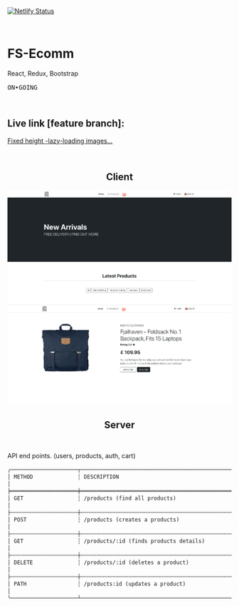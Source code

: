 [![Netlify Status](https://api.netlify.com/api/v1/badges/4f50271a-13b7-4e5b-9980-e324f415bd17/deploy-status)](https://app.netlify.com/sites/angry-snyder-c934b4/deploys)

<br />

# FS-Ecomm 

<p>React, Redux, Bootstrap</p>

<kbd>ON•GOING</kbd>

<br />
<h2>Live link [feature branch]:</h2> 

[Fixed height -lazy-loading images...](https://angry-snyder-c934b4.netlify.app)


<br />

<h2 align="center">Client</h2>

<img src="client/src/assets/home.png" />

<br />


<img src="client/src/assets/details.png" />

<br />




<h2 align="center">Server</h2>

<br />


API end points.  (users, products, auth, cart)


```text
╭─────────────────────┬──────────────────────────────────────────────────────╮
│ METHOD              ┆ DESCRIPTION                                          │
╞═════════════════════╪══════════════════════════════════════════════════════╡
│ GET                 ┆ /products (find all products)                        │
├╌╌╌╌╌╌╌╌╌╌╌╌╌╌╌╌╌╌╌╌╌┼╌╌╌╌╌╌╌╌╌╌╌╌╌╌╌╌╌╌╌╌╌╌╌╌╌╌╌╌╌╌╌╌╌╌╌╌╌╌╌╌╌╌╌╌╌╌╌╌╌╌╌╌╌╌┤
│ POST                ┆ /products (creates a products)                       │
├╌╌╌╌╌╌╌╌╌╌╌╌╌╌╌╌╌╌╌╌╌┼╌╌╌╌╌╌╌╌╌╌╌╌╌╌╌╌╌╌╌╌╌╌╌╌╌╌╌╌╌╌╌╌╌╌╌╌╌╌╌╌╌╌╌╌╌╌╌╌╌╌╌╌╌╌┤
│ GET                 ┆ /products/:id (finds products details)               │
├╌╌╌╌╌╌╌╌╌╌╌╌╌╌╌╌╌╌╌╌╌┼╌╌╌╌╌╌╌╌╌╌╌╌╌╌╌╌╌╌╌╌╌╌╌╌╌╌╌╌╌╌╌╌╌╌╌╌╌╌╌╌╌╌╌╌╌╌╌╌╌╌╌╌╌╌┤
│ DELETE              ┆ /products/:id (deletes a product)                    │
├╌╌╌╌╌╌╌╌╌╌╌╌╌╌╌╌╌╌╌╌╌┼╌╌╌╌╌╌╌╌╌╌╌╌╌╌╌╌╌╌╌╌╌╌╌╌╌╌╌╌╌╌╌╌╌╌╌╌╌╌╌╌╌╌╌╌╌╌╌╌╌╌╌╌╌╌┤
│ PATH                ┆ /products:id (updates a product)                     │          
╰─────────────────────┴──────────────────────────────────────────────────────╯
```

<br /><br />






```data

```



